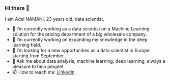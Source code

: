 ### Hi there 👋
I am Adel NAMANI, 23 years old, data scientist.
- 🔭 I’m currently working as a data scientist on a Machine Learning solution for the pricing department of a big wholesale company.
- 🌱 I’m currently working on expanding my knowledge in the deep learning field. 
- 👯 I’m looking for a new opportunities as a data scientist in Europe starting from September.
- 💬 Ask me about data analysis, machine learning, deep learning, always a pleasure to help people!
- 📫 How to reach me: [LinkedIn](https://www.linkedin.com/in/adel-namani/)

<!--
**AdelNamani/adelnamani** is a ✨ _special_ ✨ repository because its `README.md` (this file) appears on your GitHub profile.

Here are some ideas to get you started:

- 🔭 I’m currently working on ...
- 🌱 I’m currently learning ...
- 👯 I’m looking to collaborate on ...
- 🤔 I’m looking for help with ...
- 💬 Ask me about ...
- 📫 How to reach me: ...
- 😄 Pronouns: ...
- ⚡ Fun fact: ...
-->
